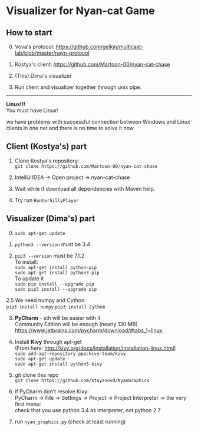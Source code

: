 Visualizer for Nyan-cat Game
============================

How to start
------------

0. Vova's protocol: https://github.com/gelkin/multicast-lab/blob/master/nayn-protocol

1. Kostya's client: https://github.com/Martoon-00/nyan-cat-chase

2. (This) Dima's visualizer

3. Run client and visualizer together through unix pipe.

------------------------

**Linux!!!**  
You must have Linux!  

we have problems with successful connection between Windows and Linux clients in one net
and there is no time to solve it now


Client (Kostya's) part
----------------------

1. Clone Kostya's repository:  
```git clone https://github.com/Martoon-00/nyan-cat-chase```  

2. IntelliJ IDEA -> Open project -> nyan-cat-chase  

3. Wait while it download all dependencies with Maven help.

4. Try run `HunterSillyPlayer`


Visualizer (Dima's) part
------------------------

0. ```sudo apt-get update```

1. ```python3 --version``` must be 3.4

2. ```pip3 --version```  must be 7.1.2  
  To install:  
  ```sudo apt-get install python-pip```  
  ```sudo apt-get install python3-pip```    
  To update it  
  ```sudo pip install --upgrade pip```  
  ```sudo pip3 install --upgrade pip```  

2.5 We need numpy and Cython:  
  ```pip3 install numpy```
  ```pip3 install Cython```
  
3. **PyCharm** - sth will be easier with it  
  Community Edition will be enough (nearly 130 MB)  
  https://www.jetbrains.com/pycharm/download/#tabs_1=linux  

3. Install **Kivy** through apt-get  
  (From here: http://kivy.org/docs/installation/installation-linux.html)  
  ```sudo add-apt-repository ppa:kivy-team/kivy```  
  ```sudo apt-get update```  
  ```sudo apt-get install python3-kivy```  

4. git clone this repo  
  ```git clone https://github.com/stoyanovd/NyanGraphics```

5. if PyCharm don't resolve Kivy:  
  PyCharm -> File -> Settings -> Project -> Project Interpreter -> the very first menu:  
  check that you use python 3.4 as interpreter, not python 2.7

6. run `nyan_graphics.py` (check at least running)